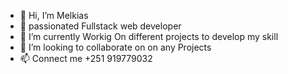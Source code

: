 - 👋 Hi, I’m Melkias
- 👀 passionated Fullstack web developer
- 🌱 I’m currently Workig On different projects to develop my skill
- 💞️ I’m looking to collaborate on on any Projects 
- 📫 Connect me +251 919779032



